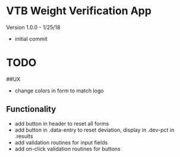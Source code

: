 # VTB Weight Verification App

Version 1.0.0 - 1/25/18
* initial commit

# TODO
##UX
* change colors in form to match logo

## Functionality
* add button in header to reset all forms
* add button in .data-entry to reset deviation, display in .dev-pct in .results
* add validation routines for input fields
* add on-click validation routines for buttons

